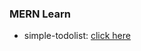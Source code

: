 ### MERN Learn
- simple-todolist: <a href="https://logg1s.github.io/MERN-learn/01%20-%20React%20Refresher/simple-todolist/dist" target="_blank">click here</a>



